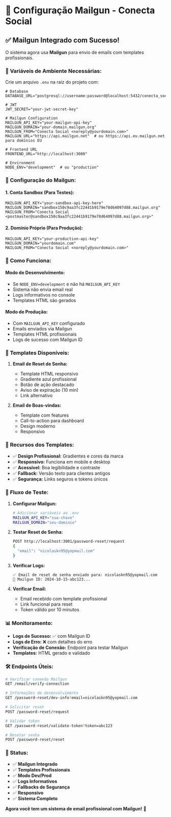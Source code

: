 # 📧 Configuração Mailgun - Conecta Social

## ✅ Mailgun Integrado com Sucesso!

O sistema agora usa **Mailgun** para envio de emails com templates profissionais.

### 🎯 **Variáveis de Ambiente Necessárias:**

Crie um arquivo `.env` na raiz do projeto com:

```env
# Database
DATABASE_URL="postgresql://username:password@localhost:5432/conecta_social"

# JWT
JWT_SECRET="your-jwt-secret-key"

# Mailgun Configuration
MAILGUN_API_KEY="your-mailgun-api-key"
MAILGUN_DOMAIN="your-domain.mailgun.org"
MAILGUN_FROM="Conecta Social <noreply@yourdomain.com>"
MAILGUN_URL="https://api.mailgun.net"  # ou https://api.eu.mailgun.net para domínios EU

# Frontend URL
FRONTEND_URL="http://localhost:3000"

# Environment
NODE_ENV="development"  # ou "production"
```

### 🔧 **Configuração do Mailgun:**

#### **1. Conta Sandbox (Para Testes):**

```env
MAILGUN_API_KEY="your-sandbox-api-key-here"
MAILGUN_DOMAIN="sandbox150c9aa3fc22441b9179e78d64097d88.mailgun.org"
MAILGUN_FROM="Conecta Social <postmaster@sandbox150c9aa3fc22441b9179e78d64097d88.mailgun.org>"
```

#### **2. Domínio Próprio (Para Produção):**

```env
MAILGUN_API_KEY="your-production-api-key"
MAILGUN_DOMAIN="yourdomain.com"
MAILGUN_FROM="Conecta Social <noreply@yourdomain.com>"
```

### 🚀 **Como Funciona:**

#### **Modo de Desenvolvimento:**

- Se `NODE_ENV=development` e não há `MAILGUN_API_KEY`
- Sistema não envia email real
- Logs informativos no console
- Templates HTML são gerados

#### **Modo de Produção:**

- Com `MAILGUN_API_KEY` configurado
- Emails enviados via Mailgun
- Templates HTML profissionais
- Logs de sucesso com Mailgun ID

### 📧 **Templates Disponíveis:**

1. **Email de Reset de Senha:**

   - Template HTML responsivo
   - Gradiente azul profissional
   - Botão de ação destacado
   - Aviso de expiração (10 min)
   - Link alternativo

2. **Email de Boas-vindas:**
   - Template com features
   - Call-to-action para dashboard
   - Design moderno
   - Responsivo

### 🎨 **Recursos dos Templates:**

- ✅ **Design Profissional:** Gradientes e cores da marca
- ✅ **Responsivo:** Funciona em mobile e desktop
- ✅ **Acessível:** Boa legibilidade e contraste
- ✅ **Fallback:** Versão texto para clientes antigos
- ✅ **Segurança:** Links seguros e tokens únicos

### 🔄 **Fluxo de Teste:**

1. **Configurar Mailgun:**

   ```bash
   # Adicionar variáveis ao .env
   MAILGUN_API_KEY="sua-chave"
   MAILGUN_DOMAIN="seu-dominio"
   ```

2. **Testar Reset de Senha:**

   ```bash
   POST http://localhost:3001/password-reset/request
   {
     "email": "nicolaskn95@yopmail.com"
   }
   ```

3. **Verificar Logs:**

   ```
   ✅ Email de reset de senha enviado para: nicolaskn95@yopmail.com
   📧 Mailgun ID: 2024-10-15-abc123...
   ```

4. **Verificar Email:**
   - Email recebido com template profissional
   - Link funcional para reset
   - Token válido por 10 minutos

### 📊 **Monitoramento:**

- **Logs de Sucesso:** ✅ com Mailgun ID
- **Logs de Erro:** ❌ com detalhes do erro
- **Verificação de Conexão:** Endpoint para testar Mailgun
- **Templates:** HTML gerado e validado

### 🛠️ **Endpoints Úteis:**

```bash
# Verificar conexão Mailgun
GET /email/verify-connection

# Informações de desenvolvimento
GET /password-reset/dev-info?email=nicolaskn95@yopmail.com

# Solicitar reset
POST /password-reset/request

# Validar token
GET /password-reset/validate-token?token=abc123

# Resetar senha
POST /password-reset/reset
```

### 🎉 **Status:**

- ✅ **Mailgun Integrado**
- ✅ **Templates Profissionais**
- ✅ **Modo Dev/Prod**
- ✅ **Logs Informativos**
- ✅ **Fallbacks de Segurança**
- ✅ **Responsivo**
- ✅ **Sistema Completo**

**Agora você tem um sistema de email profissional com Mailgun!** 🚀
